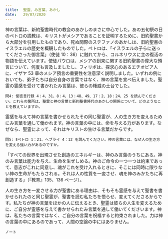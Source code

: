 ```yaml
---
title:  聖霊、み言葉、あかし
date:   29/07/2020
---
```


神の言葉は、新約聖書時代の教会のあかしのまさに中心でした。あの五旬祭の日のペトロの説教は、キリストがメシアであることを証明するために、旧約聖書から大部分を引用したものであり、死ぬ間際のステファノのあかしは、旧約聖書のイスラエルの歴史を概観したものでした。ペトロは、「イスラエルの子らに送ってくださった御言葉」（使徒 10：36）に触れてから、コルネリウスに主の復活の物語を伝えています。使徒パウロは、メシアの到来に関する旧約聖書の偉大な預言について、何度も言及しましたし、フィリポは、探求心のあるエチオピア人に、イザヤ 53 章のメシア預言の重要性を注意深く説明しました。いずれの例においても、弟子たちは自分自身の言葉ではなく、神の言葉を宣べ伝えました。聖霊の霊感を受けて書かれたみ言葉は、彼らの権威の土台でした。

`問4: 使徒言行録 4：4、31、8：4、13：48、49、17：2、18：24、25 を読んでください。これらの箇所は、聖霊と神の言葉と新約聖書時代のあかしの関係について、どのようなことを教えていますか。`

霊感を与えて神の言葉を書かせられたその同じ聖霊が、人の生き方を変えるためにみ言葉を通して働かれます。神の言葉の中には、命を与える力があります。なぜなら、聖霊によって、それはキリストの生ける言葉だからです。

`問5: Ⅱペトロ 1：21、ヘブライ 4：12 を読んでください。神の言葉には、なぜ人の生き方を変える強い力があるのですか。`

「すべての世界を出現させた創造のエネルギーは、神のみ言葉のうちにある。神のみ言葉は能力を与え、生命を生ぜしめる。神のご命令の一つ一つは約束であって、意志がこれに同意し、魂がこれを受け入れるときに、そこには同時に限りない神の生命がもたらされる。それは人の性質を一変させ、魂を神のみかたちに再創造する」（『教育』135、136 ページ）。

人の生き方を一変させる力が聖書にある理由は、そもそも霊感を与えて聖書を書かせられたのと同じ聖霊が、聖書を読む私たちを悟らせ、変えてくださるからです。私たちが神の言葉をほかの人に伝えるとき、聖霊は彼らの人生を変えるために、ご自分が霊感を与えて書かせられたみ言葉を通して働いてくださいます。神は、私たちの言葉ではなく、ご自分の言葉を祝福すると約束されました。力は神の言葉の中にあるのであって、人間の空論の中にはありません。

`ノート`
